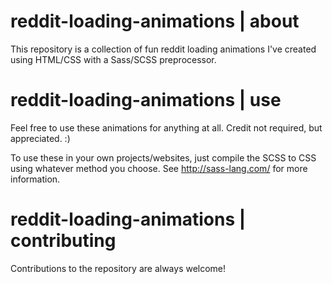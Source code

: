 # reddit-loading-animations | about

This repository is a collection of fun reddit loading animations I've created
using HTML/CSS with a Sass/SCSS preprocessor.

# reddit-loading-animations | use

Feel free to use these animations for anything at all. Credit not required, but
appreciated. :)

To use these in your own projects/websites, just compile the SCSS to CSS using
whatever method you choose. See http://sass-lang.com/ for more information.

# reddit-loading-animations | contributing

Contributions to the repository are always welcome!
